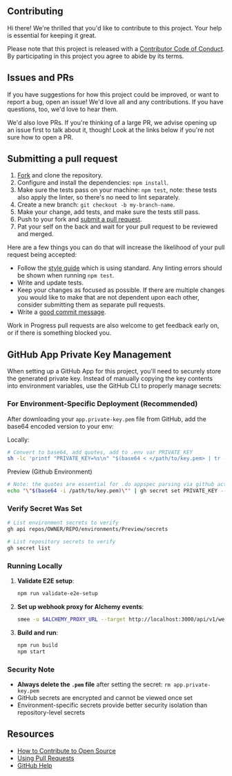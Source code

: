 ## Contributing

[fork]: /fork
[pr]: /compare
[style]: https://standardjs.com/
[code-of-conduct]: CODE_OF_CONDUCT.md

Hi there! We're thrilled that you'd like to contribute to this project. Your help is essential for keeping it great.

Please note that this project is released with a [Contributor Code of Conduct][code-of-conduct]. By participating in this project you agree to abide by its terms.

## Issues and PRs

If you have suggestions for how this project could be improved, or want to report a bug, open an issue! We'd love all and any contributions. If you have questions, too, we'd love to hear them.

We'd also love PRs. If you're thinking of a large PR, we advise opening up an issue first to talk about it, though! Look at the links below if you're not sure how to open a PR.

## Submitting a pull request

1. [Fork][fork] and clone the repository.
1. Configure and install the dependencies: `npm install`.
1. Make sure the tests pass on your machine: `npm test`, note: these tests also apply the linter, so there's no need to lint separately.
1. Create a new branch: `git checkout -b my-branch-name`.
1. Make your change, add tests, and make sure the tests still pass.
1. Push to your fork and [submit a pull request][pr].
1. Pat your self on the back and wait for your pull request to be reviewed and merged.

Here are a few things you can do that will increase the likelihood of your pull request being accepted:

- Follow the [style guide][style] which is using standard. Any linting errors should be shown when running `npm test`.
- Write and update tests.
- Keep your changes as focused as possible. If there are multiple changes you would like to make that are not dependent upon each other, consider submitting them as separate pull requests.
- Write a [good commit message](http://tbaggery.com/2008/04/19/a-note-about-git-commit-messages.html).

Work in Progress pull requests are also welcome to get feedback early on, or if there is something blocked you.

## GitHub App Private Key Management

When setting up a GitHub App for this project, you'll need to securely store the generated private key. Instead of manually copying the key contents into environment variables, use the GitHub CLI to properly manage secrets:

### For Environment-Specific Deployment (Recommended)

After downloading your `app.private-key.pem` file from GitHub, add the base64 encoded version to your env:

Locally:

```bash
# Convert to base64, add quotes, add to .env var PRIVATE_KEY
sh -lc 'printf "PRIVATE_KEY=%s\n" "$(base64 < </path/to/key.pem> | tr -d "\n")"' >> .env
```

Preview (Github Environment)

```bash
# Note: the quotes are essential for .do appspec parsing via github actions
echo "\"$(base64 -i /path/to/key.pem)\"" | gh secret set PRIVATE_KEY --env Preview
```

### Verify Secret Was Set

```bash
# List environment secrets to verify
gh api repos/OWNER/REPO/environments/Preview/secrets

# List repository secrets to verify
gh secret list
```


### Running Locally

1. **Validate E2E setup**: 
   ```bash
   npm run validate-e2e-setup
   ```

2. **Set up webhook proxy for Alchemy events**:
   ```bash
   smee -u $ALCHEMY_PROXY_URL --target http://localhost:3000/api/v1/webhooks/onchain/cogni-signal
   ```

3. **Build and run**:
   ```bash
   npm run build
   npm start
   ```


### Security Note

- **Always delete the `.pem` file** after setting the secret: `rm app.private-key.pem`
- GitHub secrets are encrypted and cannot be viewed once set
- Environment-specific secrets provide better security isolation than repository-level secrets

## Resources

- [How to Contribute to Open Source](https://opensource.guide/how-to-contribute/)
- [Using Pull Requests](https://help.github.com/articles/about-pull-requests/)
- [GitHub Help](https://help.github.com)
